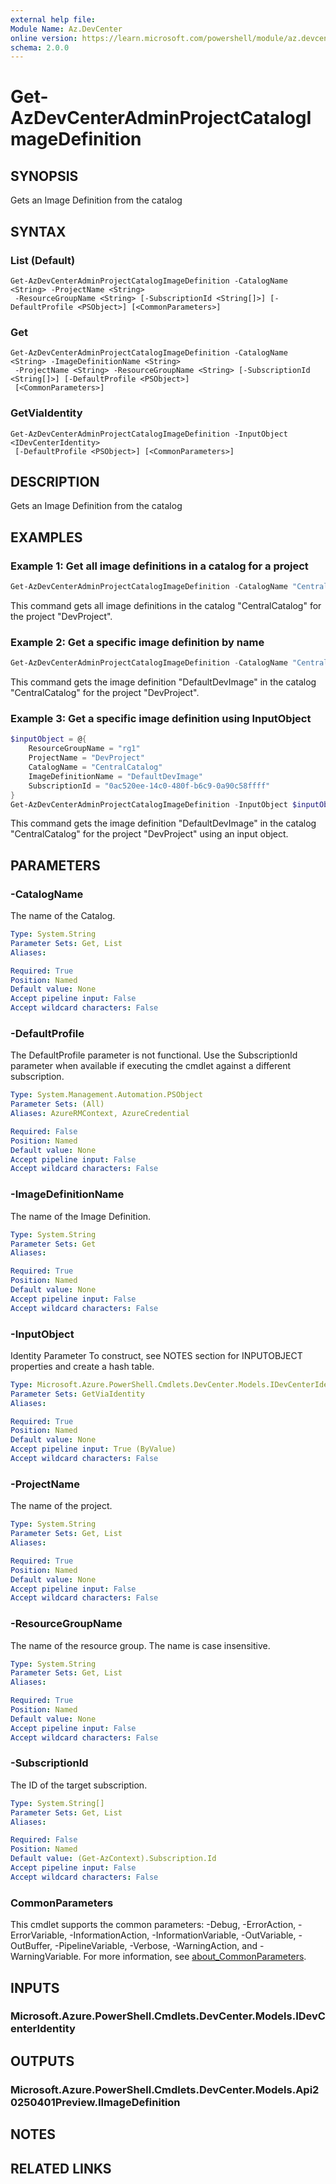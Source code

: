 ```yaml
---
external help file:
Module Name: Az.DevCenter
online version: https://learn.microsoft.com/powershell/module/az.devcenter/get-azdevcenteradminprojectcatalogimagedefinition
schema: 2.0.0
---
```


# Get-AzDevCenterAdminProjectCatalogImageDefinition

## SYNOPSIS
Gets an Image Definition from the catalog

## SYNTAX

### List (Default)
```
Get-AzDevCenterAdminProjectCatalogImageDefinition -CatalogName <String> -ProjectName <String>
 -ResourceGroupName <String> [-SubscriptionId <String[]>] [-DefaultProfile <PSObject>] [<CommonParameters>]
```

### Get
```
Get-AzDevCenterAdminProjectCatalogImageDefinition -CatalogName <String> -ImageDefinitionName <String>
 -ProjectName <String> -ResourceGroupName <String> [-SubscriptionId <String[]>] [-DefaultProfile <PSObject>]
 [<CommonParameters>]
```

### GetViaIdentity
```
Get-AzDevCenterAdminProjectCatalogImageDefinition -InputObject <IDevCenterIdentity>
 [-DefaultProfile <PSObject>] [<CommonParameters>]
```

## DESCRIPTION
Gets an Image Definition from the catalog

## EXAMPLES

### Example 1: Get all image definitions in a catalog for a project
```powershell
Get-AzDevCenterAdminProjectCatalogImageDefinition -CatalogName "CentralCatalog" -ProjectName "DevProject" -ResourceGroupName "rg1" -SubscriptionId "0ac520ee-14c0-480f-b6c9-0a90c58ffff"
```

This command gets all image definitions in the catalog "CentralCatalog" for the project "DevProject".

### Example 2: Get a specific image definition by name
```powershell
Get-AzDevCenterAdminProjectCatalogImageDefinition -CatalogName "CentralCatalog" -ImageDefinitionName "DefaultDevImage" -ProjectName "DevProject" -ResourceGroupName "rg1" -SubscriptionId "0ac520ee-14c0-480f-b6c9-0a90c58ffff"
```

This command gets the image definition "DefaultDevImage" in the catalog "CentralCatalog" for the project "DevProject".

### Example 3: Get a specific image definition using InputObject
```powershell
$inputObject = @{
    ResourceGroupName = "rg1"
    ProjectName = "DevProject"
    CatalogName = "CentralCatalog"
    ImageDefinitionName = "DefaultDevImage"
    SubscriptionId = "0ac520ee-14c0-480f-b6c9-0a90c58ffff"
}
Get-AzDevCenterAdminProjectCatalogImageDefinition -InputObject $inputObject
```

This command gets the image definition "DefaultDevImage" in the catalog "CentralCatalog" for the project "DevProject" using an input object.

## PARAMETERS

### -CatalogName
The name of the Catalog.

```yaml
Type: System.String
Parameter Sets: Get, List
Aliases:

Required: True
Position: Named
Default value: None
Accept pipeline input: False
Accept wildcard characters: False
```

### -DefaultProfile
The DefaultProfile parameter is not functional.
Use the SubscriptionId parameter when available if executing the cmdlet against a different subscription.

```yaml
Type: System.Management.Automation.PSObject
Parameter Sets: (All)
Aliases: AzureRMContext, AzureCredential

Required: False
Position: Named
Default value: None
Accept pipeline input: False
Accept wildcard characters: False
```

### -ImageDefinitionName
The name of the Image Definition.

```yaml
Type: System.String
Parameter Sets: Get
Aliases:

Required: True
Position: Named
Default value: None
Accept pipeline input: False
Accept wildcard characters: False
```

### -InputObject
Identity Parameter
To construct, see NOTES section for INPUTOBJECT properties and create a hash table.

```yaml
Type: Microsoft.Azure.PowerShell.Cmdlets.DevCenter.Models.IDevCenterIdentity
Parameter Sets: GetViaIdentity
Aliases:

Required: True
Position: Named
Default value: None
Accept pipeline input: True (ByValue)
Accept wildcard characters: False
```

### -ProjectName
The name of the project.

```yaml
Type: System.String
Parameter Sets: Get, List
Aliases:

Required: True
Position: Named
Default value: None
Accept pipeline input: False
Accept wildcard characters: False
```

### -ResourceGroupName
The name of the resource group.
The name is case insensitive.

```yaml
Type: System.String
Parameter Sets: Get, List
Aliases:

Required: True
Position: Named
Default value: None
Accept pipeline input: False
Accept wildcard characters: False
```

### -SubscriptionId
The ID of the target subscription.

```yaml
Type: System.String[]
Parameter Sets: Get, List
Aliases:

Required: False
Position: Named
Default value: (Get-AzContext).Subscription.Id
Accept pipeline input: False
Accept wildcard characters: False
```

### CommonParameters
This cmdlet supports the common parameters: -Debug, -ErrorAction, -ErrorVariable, -InformationAction, -InformationVariable, -OutVariable, -OutBuffer, -PipelineVariable, -Verbose, -WarningAction, and -WarningVariable. For more information, see [about_CommonParameters](http://go.microsoft.com/fwlink/?LinkID=113216).

## INPUTS

### Microsoft.Azure.PowerShell.Cmdlets.DevCenter.Models.IDevCenterIdentity

## OUTPUTS

### Microsoft.Azure.PowerShell.Cmdlets.DevCenter.Models.Api20250401Preview.IImageDefinition

## NOTES

## RELATED LINKS

